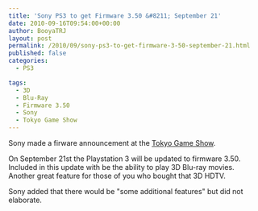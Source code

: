 ```yaml
---
title: 'Sony PS3 to get Firmware 3.50 &#8211; September 21'
date: 2010-09-16T09:54:00+00:00
author: BooyaTRJ
layout: post
permalink: /2010/09/sony-ps3-to-get-firmware-3-50-september-21.html
published: false
categories:
  - PS3

tags:
  - 3D
  - Blu-Ray
  - Firmware 3.50
  - Sony
  - Tokyo Game Show
---
```

Sony made a firware announcement at the [Tokyo Game Show](http://expo.nikkeibp.co.jp/tgs/2010/en/).

On September 21st the Playstation 3 will be updated to firmware 3.50. Included in this update with be the ability to play 3D Blu-ray movies. Another great feature for those of you who bought that 3D HDTV.

Sony added that there would be "some additional features" but did not elaborate.